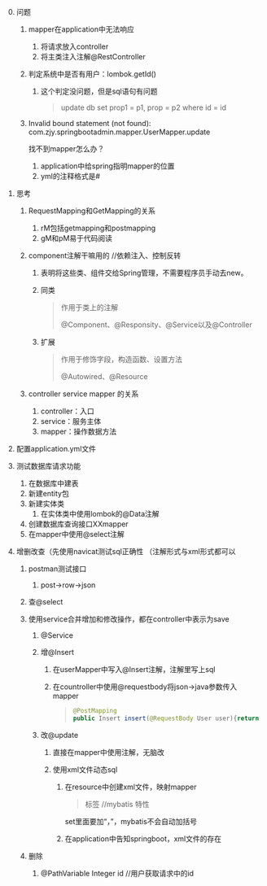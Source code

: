 

0. 问题

    1. mapper在application中无法响应
       1. 将请求放入controller
       2. 将主类注入注解@RestController
       
    2. 判定系统中是否有用户：lombok.getId()

       1. 这个判定没问题，但是sql语句有问题

          > update db set prop1 = p1, prop = p2 where id = id

    3. Invalid bound statement (not found): com.zjy.springbootadmin.mapper.UserMapper.update

       找不到mapper怎么办？

       1. application中给spring指明mapper的位置
       2. yml的注释格式是#

0. 思考

    1. RequestMapping和GetMapping的关系

       1. rM包括getmapping和postmapping
       2. gM和pM易于代码阅读

    2. component注解干嘛用的   //依赖注入、控制反转

       1. 表明将这些类、组件交给Spring管理，不需要程序员手动去new。

       2. 同类

          > 作用于类上的注解
          >
          > @Component、@Responsity、@Service以及@Controller

       3. 扩展

          > 作用于修饰字段，构造函数、设置方法
          >
          > @Autowired、@Resource
       
    3. controller service mapper 的关系

       1. controller：入口
       2. service：服务主体
       3. mapper：操作数据方法

1. 配置application.yml文件

2. 测试数据库请求功能
   1. 在数据库中建表
   2. 新建entity包
   3. 新建实体类
      1. 在实体类中使用lombok的@Data注解
   4. 创建数据库查询接口XXmapper
   5. 在mapper中使用@select注解
   
3. 增删改查（先使用navicat测试sql正确性 （注解形式与xml形式都可以

   1. postman测试接口

      1. post->row->json

   2. 查@select

   3. 使用service合并增加和修改操作，都在controller中表示为save

      1. @Service

      2. 增@Insert

         1. 在userMapper中写入@Insert注解，注解里写上sql

         2. 在countroller中使用@requestbody将json->java参数传入mapper

            > ```java
            > @PostMapping
            > public Insert insert(@RequestBody User user){return userMapper.insert(user);}
            > ```

      3. 改@update

         1. 直接在mapper中使用注解，无脑改

         2. 使用xml文件动态sql

            1. 在resource中创建xml文件，映射mapper

               > <set><where><if>标签	//mybatis 特性

               set里面要加“，”，mybatis不会自动加括号

            2. 在application中告知springboot，xml文件的存在

   4. 删除

      1. @PathVariable Integer id	//用户获取请求中的id


